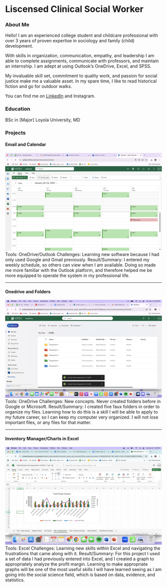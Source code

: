 # Liscensed Clinical Social Worker

### About Me 
Hello! I am an experienced college student and childcare professional with over 3 years of proven expertise in sociology and family (child) development. 


With skills in organization, communication, empathy, and leadership I am able to complete assignments, communicate with professors, and maintain an internship. I am adept at using Outlook’s OneDrive, Excel, and SPSS. 


My invaluable skill set, commitment to quality work, and passion for social justice make me a valuable asset.  In my spare time, I like to read historical fiction and go for outdoor walks. 


You can find me on [LinkedIn](https://www.linkedin.com/in/molly-wisinski-485707361) and Instagram.

### Education 
BSc in [Major]
Loyola University, MD

### Projects

#### Email and Calendar
 ![PROJECT 1](Calendar.jpg)
Tools: OneDrive/Outlook
Challenges: Learning new software because I had only used Google and Gmail previously.
Result/Summary: I entered my weekly schedule, so others can view when I am available. Doing so made me more familiar with the Outlook platform, and therefore helped me be more equipped to operate the system in my professional life.

***
#### Onedrive and Folders
 ![PROJECT 2](Folder.png)
Tools: OneDrive
Challenges: New concepts. Never created folders before in Google or Microsoft. 
Result/Summary: I created five faux folders in order to organize my files. Learning how to do this is a skill I will be able to apply to my future career, so I can keep my computer very organized. I will not lose important files, or any files for that matter. 


***
#### Inventory Manager/Charts in Excel
![Excel graph](GraphExcel.png)
Tools: Excel
Challenges: Learning new skills within Excel and navigating the frustrations that came along with it.
Result/Summary: For this project I used a set of data I had previously entered into Excel, and I created a graph to appropriately analyze the profit margin. Learning to make appropriate graphs will be one of the most useful skills I will have learned seeing as I am going into the social science field, which is based on data, evidence, and statistics. 

